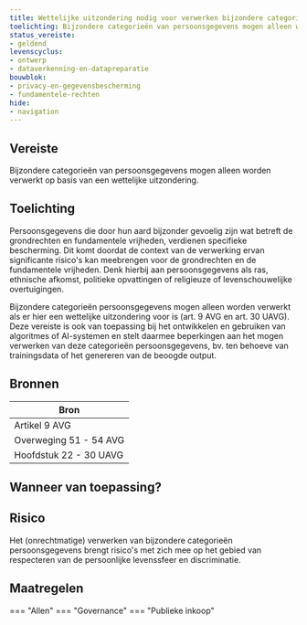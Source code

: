 ```yaml
---
title: Wettelijke uitzondering nodig voor verwerken bijzondere categorieën persoonsgegevens
toelichting: Bijzondere categorieën van persoonsgegevens mogen alleen worden verwerkt op basis van een wettelijke uitzondering.
status_vereiste:
- geldend
levenscyclus:
- ontwerp
- dataverkenning-en-datapreparatie
bouwblok:
- privacy-en-gegevensbescherming
- fundamentele-rechten
hide:
- navigation
---
```


<!-- tags -->
## Vereiste

Bijzondere categorieën van persoonsgegevens mogen alleen worden verwerkt op basis van een wettelijke uitzondering.

## Toelichting

Persoonsgegevens die door hun aard bijzonder gevoelig zijn wat betreft de grondrechten en fundamentele vrijheden, verdienen specifieke bescherming.
Dit komt doordat de context van de verwerking ervan significante risico's kan meebrengen voor de grondrechten en de fundamentele vrijheden.
Denk hierbij aan persoonsgegevens als ras, ethnische afkomst, politieke opvattingen of religieuze of levenschouwelijke overtuigingen.


Bijzondere categorieën persoonsgegevens mogen alleen worden verwerkt als er hier een wettelijke uitzondering voor is (art.
9 AVG en art.
30 UAVG).
Deze vereiste is ook van toepassing bij het ontwikkelen en gebruiken van algoritmes of AI-systemen en stelt daarmee beperkingen aan het mogen verwerken van deze categorieën persoonsgegevens, bv.
ten behoeve van trainingsdata of het genereren van de beoogde output.

## Bronnen

| Bron                        |
|-----------------------------|
|Artikel 9 AVG|
|Overweging 51 - 54 AVG|
|Hoofdstuk 22 - 30 UAVG|

## Wanneer van toepassing?


## Risico

Het (onrechtmatige) verwerken van bijzondere categorieën persoonsgegevens brengt risico's met zich mee op het gebied van respecteren van de persoonlijke levenssfeer en discriminatie.


## Maatregelen

=== "Allen"
	<!-- list_maatregelen vereiste/wettelijke_verwerking_van_gevoelige_gegevens -->
=== "Governance"
	<!-- list_maatregelen vereiste/wettelijke_verwerking_van_gevoelige_gegevens boubwlok/governance -->
=== "Publieke inkoop"
	<!-- list_maatregelen vereiste/wettelijke_verwerking_van_gevoelige_gegevens bouwblok/publieke-inkoop -->
